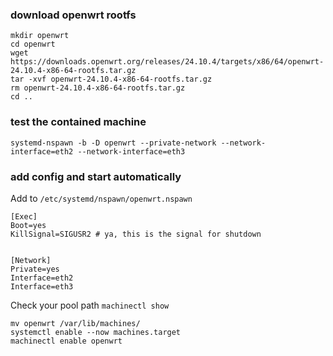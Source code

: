 ### download openwrt rootfs
```
mkdir openwrt
cd openwrt
wget https://downloads.openwrt.org/releases/24.10.4/targets/x86/64/openwrt-24.10.4-x86-64-rootfs.tar.gz
tar -xvf openwrt-24.10.4-x86-64-rootfs.tar.gz 
rm openwrt-24.10.4-x86-64-rootfs.tar.gz
cd ..
```

### test the contained machine
`systemd-nspawn -b -D openwrt --private-network --network-interface=eth2 --network-interface=eth3`


### add config and start automatically
Add to `/etc/systemd/nspawn/openwrt.nspawn`
```
[Exec]
Boot=yes
KillSignal=SIGUSR2 # ya, this is the signal for shutdown


[Network]
Private=yes
Interface=eth2
Interface=eth3
```
Check your pool path `machinectl show`
```
mv openwrt /var/lib/machines/
systemctl enable --now machines.target 
machinectl enable openwrt
```
